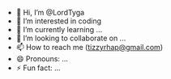- 👋 Hi, I’m @LordTyga
- 👀 I’m interested in coding
- 🌱 I’m currently learning ...
- 💞️ I’m looking to collaborate on ...
- 📫 How to reach me (tizzyrhap@gmail.com)
- 😄 Pronouns: ...
- ⚡ Fun fact: ...

<!---
LordTyga/LordTyga is a ✨ special ✨ repository because its `README.md` (this file) appears on your GitHub profile.
You can click the Preview link to take a look at your changes.
--->
